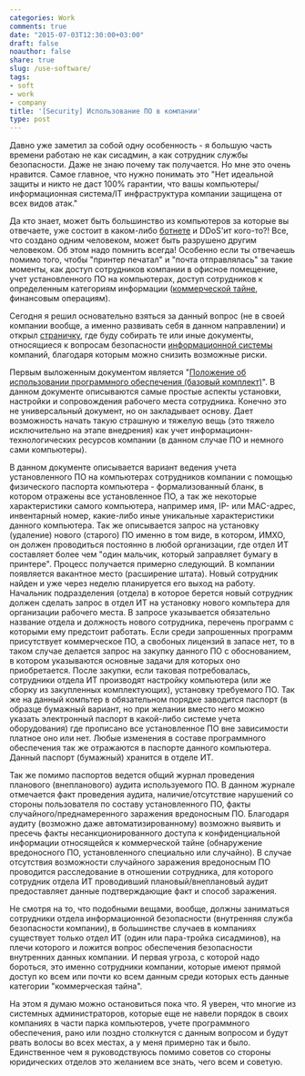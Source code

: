 ```yaml
---
categories: Work
comments: true
date: "2015-07-03T12:30:00+03:00"
draft: false
noauthor: false
share: true
slug: /use-software/
tags:
- soft
- work
- company
title: '[Security] Использование ПО в компании'
type: post
---
```


Давно уже заметил за собой одну особенность - я большую часть времени работаю не как сисадмин, а как сотрудник службы безопасности. Даже не знаю почему так получается. Но мне это очень нравится. Самое главное, что нужно понимать это "Нет идеальной защиты и никто не даст 100% гарантии, что вашы компьютеры/информационная система/IT инфраструктура компании защищена от всех видов атак."

Да кто знает, может быть большинство из компьютеров за которые вы отвечаете, уже состоит в каком-либо [ботнете](https://ru.wikipedia.org/wiki/%D0%91%D0%BE%D1%82%D0%BD%D0%B5%D1%82) и DDoS'ит кого-то?! Все, что создано одним человеком, может быть разрушено другим человеком. Об этом надо помнить всегда! Особенно если ты отвечаешь помимо того, чтобы "принтер печатал" и "почта отправлялась" за такие моменты, как доступ сотрудников компании в офисное помещение, учет установленного ПО на компьютерах, доступ сотрудников к определенным категориям информации ([коммерческой тайне](https://ru.wikipedia.org/wiki/%D0%9A%D0%BE%D0%BC%D0%BC%D0%B5%D1%80%D1%87%D0%B5%D1%81%D0%BA%D0%B0%D1%8F_%D1%82%D0%B0%D0%B9%D0%BD%D0%B0), финансовым операциям).

Сегодня я решил основательно взяться за данный вопрос (не в своей компании вообще, а именно развивать себя в данном направлении) и открыл [страничку](https://jtprog.ru/docs-it/), где буду собирать те или иные документы, относящиеся к вопросам безопасности [информационной системы](https://ru.wikipedia.org/wiki/%D0%98%D0%BD%D1%84%D0%BE%D1%80%D0%BC%D0%B0%D1%86%D0%B8%D0%BE%D0%BD%D0%BD%D0%B0%D1%8F_%D1%81%D0%B8%D1%81%D1%82%D0%B5%D0%BC%D0%B0) компаний, благодаря которым можно снизить возможные риски.

Первым выложенным документом является "[Положение об использовании программного обеспечения (базовый комплект)](https://docs.google.com/document/d/1Zw0IaXptN4tMkTCflRQUvDPtRwA4O_rmzwQZAb_muvs/edit?usp=sharing)". В данном документе описываются самые простые аспекты установки, настройки и сопровождения рабочего места сотрудника. Конечно это не универсальный документ, но он закладывает основу. Дает возможность начать такую страшную и тяжелую вещь (это тяжело исключительно на этапе внедрения) как учет информационн-технологических ресурсов компании (в данном случае ПО и немного сами компьютеры).

В данном документе описывается вариант ведения учета установленного ПО на компьютерах сотрудников компании с помощью физического паспорта компьютера - формализованный бланк, в котором отражены все установленное ПО, а так же некоторые характеристики самого компьютера, например имя, IP- или MAC-адрес, инвентарный номер, какие-либо иные уникальные характеристики данного компьютера. Так же описывается запрос на установку (удаление) нового (старого) ПО именно в том виде, в котором, ИМХО, он должен проводиться постоянно в любой организации, где отдел ИТ составляет более чем "один мальчик, который заправляет бумагу в принтере". Процесс получается примерно следующий. В компании появляется вакантное место (расширение штата). Новый сотрудник найден и уже через неделю планируется его выход на работу. Начальник подразделения (отдела) в которое берется новый сотрудник должен сделать запрос в отдел ИТ на установку нового компьтера для организации рабочего места. В запросе указывается обязательно название отдела и должность нового сотрудника, перечень программ с которыми ему предстоит работать. Если среди запрошенных программ присутствует коммерческое ПО, а свобоных лицензий в запасе нет, то в таком случае делается запрос на закупку данного ПО с обоснованием, в котором указываются основные задачи для которых оно приобретается. После закупки, если таковая потребовалась, сотрудники отдела ИТ производят настройку компьютера (или же сборку из закупленных комплектующих), установку требуемого ПО. Так же на данный компьтер в обязательном порядке заводится паспорт (в образце бумажный вариант, но при желании вместо него можно указать электронный паспорт в какой-либо системе учета оборудования) где прописано все установленное ПО вне зависимости платное оно или нет. Любые изменения в составе программного обеспечения так же отражаются в паспорте данного компьютера. Данный паспорт (бумажный) хранится в отделе ИТ.

Так же помимо паспортов ведется общий журнал проведения планового (внепланового) аудита используемого ПО. В данном журнале отмечается факт проведения аудита, наличие/отсутствие нарушений со стороны пользователя по составу установленного ПО, факты случайного/преднамеренного заражения вредоносным ПО. Благодаря аудиту (возможно даже автоматизированному) возможно выявить и пресечь факты несанкционированного доступа к конфиденциальной информации относящейся к коммерческой тайне (обнаружение вредоносного ПО, установленного специально или случайно). В случае отсутствия возможности случайного заражения вредоносным ПО проводится расследование в отношении сотрудника, для которого сотрудник отдела ИТ проводивший плановый/внеплановый аудит предоставляет данные подтверждающие факт и способ заражения.

Не смотря на то, что подобными вещами, вообще, должны заниматься сотрудники отдела информационной безопасности (внутренняя служба безопасности компании), в большинстве случаев в компаниях существует только отдел ИТ (один или пара-тройка сисадминов), на плечи которого и ложится вопрос обеспечения безопасности внутренних данных компании. И первая угроза, с которой надо бороться, это именно сотрудники компании, которые имеют прямой доступ ко всем или почти ко всем данным среди которых есть данные категории "коммерческая тайна".

На этом я думаю можно остановиться пока что. Я уверен, что многие из системных администраторов, которые еще не навели порядок в своих компаниях в части парка компьютеров, учете программного обеспечения, рано или поздно столкнутся с данным вопросом и будут рвать волосы во всех местах, а у меня примерно так и было. Единственное чем я руководствуюсь помимо советов со стороны юридических отделов это желанием все знать, чего всем и советую.
